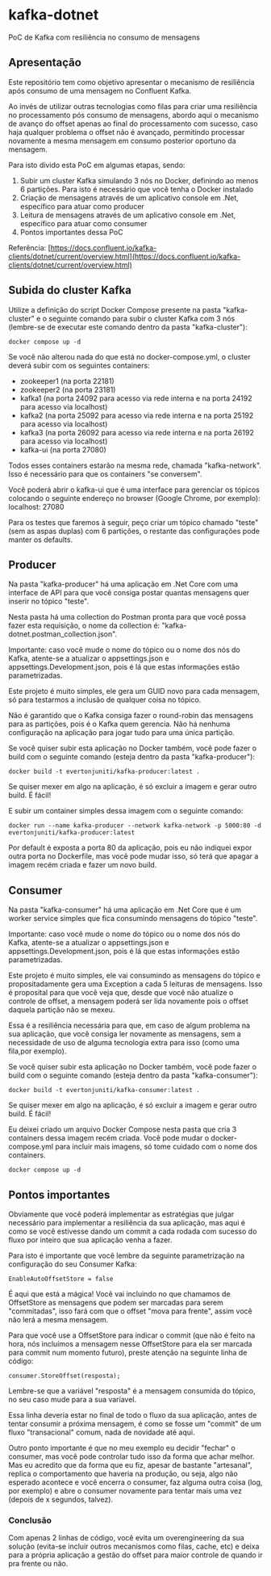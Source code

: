 # kafka-dotnet
PoC de Kafka com resiliência no consumo de mensagens

## Apresentação

Este repositório tem como objetivo apresentar o mecanismo de resiliência após consumo de uma mensagem no Confluent Kafka.

Ao invés de utilizar outras tecnologias como filas para criar uma resiliência no processamento pós consumo de mensagens, abordo aqui o mecanismo de avanço do offset apenas ao final do processamento com sucesso, caso haja qualquer problema o offset não é avançado, permitindo processar novamente a mesma mensagem em consumo posterior oportuno da mensagem.

Para isto divido esta PoC em algumas etapas, sendo:

1. Subir um cluster Kafka simulando 3 nós no Docker, definindo ao menos 6 partições. Para isto é necessário que você tenha o Docker instalado
2. Criação de mensagens através de um aplicativo console em .Net, específico para atuar como producer
3. Leitura de mensagens através de um aplicativo console em .Net, específico para atuar como consumer
4. Pontos importantes dessa PoC

Referência: [https://docs.confluent.io/kafka-clients/dotnet/current/overview.html](https://docs.confluent.io/kafka-clients/dotnet/current/overview.html)

## Subida do cluster Kafka

Utilize a definição do script Docker Compose presente na pasta "kafka-cluster" e o seguinte comando para subir o cluster Kafka com 3 nós (lembre-se de executar este comando dentro da pasta "kafka-cluster"):

`docker compose up -d`

Se você não alterou nada do que está no docker-compose.yml, o cluster deverá subir com os seguintes containers:

- zookeeper1 (na porta 22181)
- zookeeper2 (na porta 23181)
- kafka1 (na porta 24092 para acesso via rede interna e na porta 24192 para acesso via localhost)
- kafka2 (na porta 25092 para acesso via rede interna e na porta 25192 para acesso via localhost)
- kafka3 (na porta 26092 para acesso via rede interna e na porta 26192 para acesso via localhost)
- kafka-ui (na porta 27080)

Todos esses containers estarão na mesma rede, chamada "kafka-network". Isso é necessário para que os containers "se conversem".

Você poderá abrir o kafka-ui que é uma interface para gerenciar os tópicos colocando o seguinte endereço no browser (Google Chrome, por exemplo): localhost: 27080

Para os testes que faremos à seguir, peço criar um tópico chamado "teste" (sem as aspas duplas) com 6 partições, o restante das configurações pode manter os defaults.

## Producer

Na pasta "kafka-producer" há uma aplicação em .Net Core com uma interface de API para que você consiga postar quantas mensagens quer inserir no tópico "teste".

Nesta pasta há uma collection do Postman pronta para que você possa fazer esta requisição, o nome da collection é: "kafka-dotnet.postman_collection.json".

Importante: caso você mude o nome do tópico ou o nome dos nós do Kafka, atente-se a atualizar o appsettings.json e appsettings.Development.json, pois é lá que estas informações estão parametrizadas.

Este projeto é muito simples, ele gera um GUID novo para cada mensagem, só para testarmos a inclusão de qualquer coisa no tópico.

Não é garantido que o Kafka consiga fazer o round-robin das mensagens para as partições, pois é o Kafka quem gerencia. Não há nenhuma configuração na aplicação para jogar tudo para uma única partição.

Se você quiser subir esta aplicação no Docker também, você pode fazer o build com o seguinte comando (esteja dentro da pasta "kafka-producer"):

`docker build -t evertonjuniti/kafka-producer:latest .`

Se quiser mexer em algo na aplicação, é só excluir a imagem e gerar outro build. É fácil!

E subir um container simples dessa imagem com o seguinte comando:

`docker run --name kafka-producer --network kafka-network -p 5000:80 -d evertonjuniti/kafka-producer:latest`

Por default é exposta a porta 80 da aplicação, pois eu não indiquei expor outra porta no Dockerfile, mas você pode mudar isso, só terá que apagar a imagem recém criada e fazer um novo build.

## Consumer

Na pasta "kafka-consumer" há uma aplicação em .Net Core que é um worker service simples que fica consumindo mensagens do tópico "teste".

Importante: caso você mude o nome do tópico ou o nome dos nós do Kafka, atente-se a atualizar o appsettings.json e appsettings.Development.json, pois é lá que estas informações estão parametrizadas.

Este projeto é muito simples, ele vai consumindo as mensagens do tópico e propositadamente gera uma Exception a cada 5 leituras de mensagens. Isso é proposital para que você veja que, desde que você não atualize o controle de offset, a mensagem poderá ser lida novamente pois o offset daquela partição não se mexeu.

Essa é a resiliência necessária para que, em caso de algum problema na sua aplicação, que você consiga ler novamente as mensagens, sem a necessidade de uso de alguma tecnologia extra para isso (como uma fila,por exemplo).

Se você quiser subir esta aplicação no Docker também, você pode fazer o build com o seguinte comando (esteja dentro da pasta "kafka-consumer"):

`docker build -t evertonjuniti/kafka-consumer:latest .`

Se quiser mexer em algo na aplicação, é só excluir a imagem e gerar outro build. É fácil!

Eu deixei criado um arquivo Docker Compose nesta pasta que cria 3 containers dessa imagem recém criada. Você pode mudar o docker-compose.yml para incluir mais imagens, só tome cuidado com o nome dos containers.

`docker compose up -d`

## Pontos importantes

Obviamente que você poderá implementar as estratégias que julgar necessário para implementar a resiliência da sua aplicação, mas aqui é como se você estivesse dando um commit a cada rodada com sucesso do fluxo por inteiro que sua aplicação venha a fazer.

Para isto é importante que você lembre da seguinte parametrização na configuração do seu Consumer Kafka:

`EnableAutoOffsetStore = false`

É aqui que está a mágica! Você vai incluindo no que chamamos de OffsetStore as mensagens que podem ser marcadas para serem "commitadas", isso fará com que o offset "mova para frente", assim você não lerá a mesma mensagem.

Para que você use a OffsetStore para indicar o commit (que não é feito na hora, nós incluímos a mensagem nesse OffsetStore para ela ser marcada para commit num momento futuro), preste atenção na seguinte linha de código:

`consumer.StoreOffset(resposta);`

Lembre-se que a variável "resposta" é a mensagem consumida do tópico, no seu caso mude para a sua varíavel.

Essa linha deveria estar no final de todo o fluxo da sua aplicação, antes de tentar consumir a próxima mensagem, é como se fosse um "commit" de um fluxo "transacional" comum, nada de novidade até aqui.

Outro ponto importante é que no meu exemplo eu decidir "fechar" o consumer, mas você pode controlar tudo isso da forma que achar melhor. Mas eu acredito que da forma que eu fiz, apesar de bastante "artesanal", replica o comportamento que haveria na produção, ou seja, algo não esperado acontece e você encerra o consumer, faz alguma outra coisa (log, por exemplo) e abre o consumer novamente para tentar mais uma vez (depois de x segundos, talvez).

### Conclusão

Com apenas 2 linhas de código, você evita um overengineering da sua solução (evita-se incluir outros mecanismos como filas, cache, etc) e deixa para a própria aplicação a gestão do offset para maior controle de quando ir pra frente ou não.